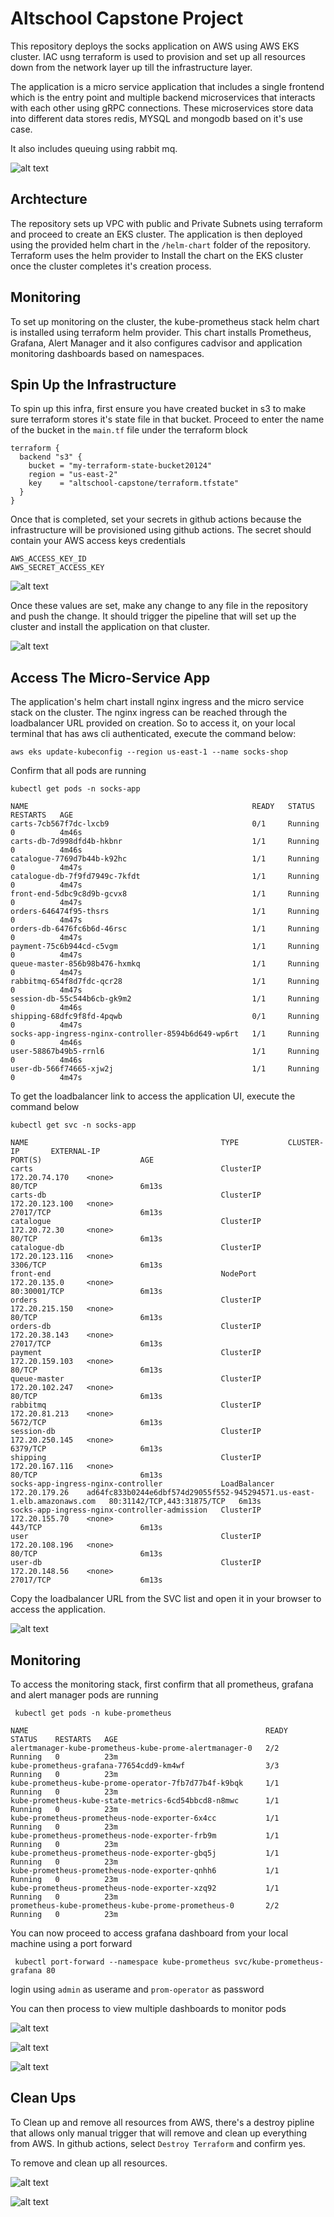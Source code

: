# Altschool Capstone Project

This repository deploys the socks application on AWS using AWS EKS cluster. IAC usng terraform is used to provision and set up all resources down from the network layer up till the infrastructure layer.

The application is a micro service application that includes a single frontend which is the entry point and multiple backend microservices that interacts with each other using gRPC connections. These microservices store data into different data stores  redis, MYSQL and mongodb based on it's use case.

It also includes queuing using rabbit mq.

![alt text](./img/image-diagram.png)

## Archtecture
The repository sets up VPC with public and Private Subnets using terraform and proceed to create an EKS cluster. The application is then deployed using the provided helm chart in the `/helm-chart` folder of the repository. Terraform uses the helm provider to Install the chart on the EKS cluster once the cluster completes it's creation process.

## Monitoring
To set up monitoring on the cluster, the kube-prometheus stack helm chart is installed using terraform helm provider. This chart installs Prometheus, Grafana, Alert Manager and it also configures cadvisor and application monitoring dashboards based on namespaces.

## Spin Up the Infrastructure 
To spin up this infra, first ensure you have created bucket in s3 to  make sure terraform stores it's state file in that bucket. Proceed to enter the name of the bucket in the `main.tf` file under the terraform block

```
terraform {
  backend "s3" {
    bucket = "my-terraform-state-bucket20124"
    region = "us-east-2"
    key    = "altschool-capstone/terraform.tfstate"
  }
}

```

Once that is completed, set your secrets in github actions because the infrastructure will be provisioned using github actions. The secret should contain your AWS access keys credentials

```
AWS_ACCESS_KEY_ID
AWS_SECRET_ACCESS_KEY
```

![alt text](./img/image-secrets.png)

Once these values are set, make any change to any file in the repository and push the change. It should trigger the pipeline that will set up the cluster and install the application on that cluster.

![alt text](./img/image-pipeline.png)

## Access The Micro-Service App
The application's helm chart install nginx ingress and the micro service stack on the cluster. The nginx ingress can be reached through the loadbalancer URL provided on creation. So to access it, on your local terminal that has aws cli authenticated, execute the command below:

```
aws eks update-kubeconfig --region us-east-1 --name socks-shop
```

Confirm that all pods are running

```
kubectl get pods -n socks-app
```

```
NAME                                                  READY   STATUS    RESTARTS   AGE
carts-7cb567f7dc-lxcb9                                0/1     Running   0          4m46s
carts-db-7d998dfd4b-hkbnr                             1/1     Running   0          4m46s
catalogue-7769d7b44b-k92hc                            1/1     Running   0          4m47s
catalogue-db-7f9fd7949c-7kfdt                         1/1     Running   0          4m47s
front-end-5dbc9c8d9b-gcvx8                            1/1     Running   0          4m47s
orders-646474f95-thsrs                                1/1     Running   0          4m47s
orders-db-6476fc6b6d-46rsc                            1/1     Running   0          4m47s
payment-75c6b944cd-c5vgm                              1/1     Running   0          4m47s
queue-master-856b98b476-hxmkq                         1/1     Running   0          4m47s
rabbitmq-654f8d7fdc-qcr28                             1/1     Running   0          4m47s
session-db-55c544b6cb-gk9m2                           1/1     Running   0          4m46s
shipping-68dfc9f8fd-4pqwb                             0/1     Running   0          4m47s
socks-app-ingress-nginx-controller-8594b6d649-wp6rt   1/1     Running   0          4m46s
user-58867b49b5-rrnl6                                 1/1     Running   0          4m46s
user-db-566f74665-xjw2j                               1/1     Running   0          4m47s
```
To get the loadbalancer link to access the application UI, execute the command below

```
kubectl get svc -n socks-app
```

```
NAME                                           TYPE           CLUSTER-IP       EXTERNAL-IP                                                              PORT(S)                      AGE
carts                                          ClusterIP      172.20.74.170    <none>                                                                   80/TCP                       6m13s
carts-db                                       ClusterIP      172.20.123.100   <none>                                                                   27017/TCP                    6m13s
catalogue                                      ClusterIP      172.20.72.30     <none>                                                                   80/TCP                       6m13s
catalogue-db                                   ClusterIP      172.20.123.116   <none>                                                                   3306/TCP                     6m13s
front-end                                      NodePort       172.20.135.0     <none>                                                                   80:30001/TCP                 6m13s
orders                                         ClusterIP      172.20.215.150   <none>                                                                   80/TCP                       6m13s
orders-db                                      ClusterIP      172.20.38.143    <none>                                                                   27017/TCP                    6m13s
payment                                        ClusterIP      172.20.159.103   <none>                                                                   80/TCP                       6m13s
queue-master                                   ClusterIP      172.20.102.247   <none>                                                                   80/TCP                       6m13s
rabbitmq                                       ClusterIP      172.20.81.213    <none>                                                                   5672/TCP                     6m13s
session-db                                     ClusterIP      172.20.250.145   <none>                                                                   6379/TCP                     6m13s
shipping                                       ClusterIP      172.20.167.116   <none>                                                                   80/TCP                       6m13s
socks-app-ingress-nginx-controller             LoadBalancer   172.20.179.26    ad64fc833b0244e6dbf574d29055f552-945294571.us-east-1.elb.amazonaws.com   80:31142/TCP,443:31875/TCP   6m13s
socks-app-ingress-nginx-controller-admission   ClusterIP      172.20.155.70    <none>                                                                   443/TCP                      6m13s
user                                           ClusterIP      172.20.108.196   <none>                                                                   80/TCP                       6m13s
user-db                                        ClusterIP      172.20.148.56    <none>                                                                   27017/TCP                    6m13s
```

Copy the loadbalancer URL from the SVC list and open it in your browser to access the application.

![alt text](./img/image-app.png)

## Monitoring

To access the monitoring stack, first confirm that all prometheus, grafana and alert manager pods are running

```
 kubectl get pods -n kube-prometheus
```

```
NAME                                                     READY   STATUS    RESTARTS   AGE
alertmanager-kube-prometheus-kube-prome-alertmanager-0   2/2     Running   0          23m
kube-prometheus-grafana-77654cdd9-km4wf                  3/3     Running   0          23m
kube-prometheus-kube-prome-operator-7fb7d77b4f-k9bqk     1/1     Running   0          23m
kube-prometheus-kube-state-metrics-6cd54bbcd8-n8mwc      1/1     Running   0          23m
kube-prometheus-prometheus-node-exporter-6x4cc           1/1     Running   0          23m
kube-prometheus-prometheus-node-exporter-frb9m           1/1     Running   0          23m
kube-prometheus-prometheus-node-exporter-gbq5j           1/1     Running   0          23m
kube-prometheus-prometheus-node-exporter-qnhh6           1/1     Running   0          23m
kube-prometheus-prometheus-node-exporter-xzq92           1/1     Running   0          23m
prometheus-kube-prometheus-kube-prome-prometheus-0       2/2     Running   0          23m
```

You can now proceed to access grafana dashboard from your local machine using a port forward

```
 kubectl port-forward --namespace kube-prometheus svc/kube-prometheus-grafana 80  
```

login using `admin` as userame and `prom-operator` as password 

You can then process to view multiple dashboards to monitor pods

![alt text](./img/image-grafana.png)

![alt text](./img/image-dashboard.png)

![alt text](./img/image-memory.png)

## Clean Ups

To Clean up and remove all resources from AWS, there's a destroy pipline that allows only manual trigger that will remove and clean up everything from AWS. In github actions, select `Destroy Terraform` and confirm yes.

To remove and clean up all resources.

![alt text](./img/destory.png)

![alt text](./img/destroy-p.png)

